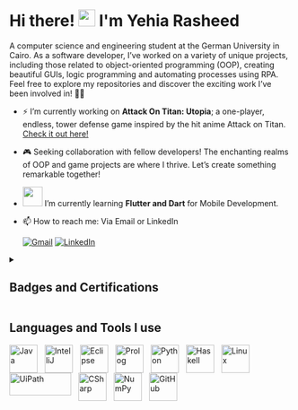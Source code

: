 # Hi there! <img src="https://user-images.githubusercontent.com/42378118/110234147-e3259600-7f4e-11eb-95be-0c4047144dea.gif" width="30"> I'm Yehia Rasheed

A computer science and engineering student at the German University in Cairo. As a software developer, I’ve worked on a variety of unique projects, including those related to object-oriented programming (OOP), creating beautiful GUIs, logic programming and automating processes using RPA. Feel free to explore my repositories and discover the exciting work I’ve been involved in! 🌟🚀
- ⚡️ I’m currently working on **Attack On Titan: Utopia**; a one-player, endless, tower defense game inspired by the hit anime Attack on Titan. [Check it out here!](https://github.com/yehiarasheed/Attack-On-Titan-Utopia)

- 🎮 Seeking collaboration with fellow developers! The enchanting realms of OOP and game projects are where I thrive. Let’s create something remarkable together!

-  <img src="https://github.com/yehiarasheed/yehiarasheed/assets/157399068/640a14a5-662a-4246-8d0d-204f4a6f928a" width="35"/> I’m currently learning **Flutter and Dart** for Mobile Development.
- 📫 How to reach me: Via Email or LinkedIn

     <p align="left">
      <a href="mailto:yehiarasheed@gmail.com">
         <img alt="Gmail" title="Gmail" src="https://img.shields.io/badge/Gmail-333333?style=for-the-badge&logo=gmail&logoColor=red"/></a> 
      <a href="https://www.linkedin.com/in/yehia-rasheed/">
         <img alt="LinkedIn" title="LinkedIn" src="https://img.shields.io/badge/LinkedIn-0077B5?style=for-the-badge&logo=linkedin&logoColor=white"/></a> 
   </p>
<details>
  <summary><h2>Badges and Certifications</h2></summary>
  <h3>Badges</h3>
<a href="https://holopin.io/yehiarasheed">
     <img alt="Holopin" title="Holopin" src="https://holopin.me/yehiarasheed"/></a>
</details>
  
## Languages and Tools I use
<img align="left" alt="Java" width="50px" style="padding-right:10px;" src="https://cdn.jsdelivr.net/gh/devicons/devicon/icons/java/java-original.svg"/>
<img align="left" alt="IntelliJ" width="50px" style="padding-right:10px;" src="https://cdn.jsdelivr.net/gh/devicons/devicon@latest/icons/intellij/intellij-original.svg"/>
<img align="left" alt="Eclipse" width="50px" style="padding-right:10px;" src="https://cdn.jsdelivr.net/gh/devicons/devicon@latest/icons/eclipse/eclipse-original.svg"/>
<img align="left" alt="Prolog" width="50px" style="padding-right:10px;" src="https://cdn.jsdelivr.net/gh/devicons/devicon@latest/icons/prolog/prolog-original.svg"/>
<img align="left" alt="Python" width="50px" style="padding-right:10px;" src="https://cdn.jsdelivr.net/gh/devicons/devicon@latest/icons/python/python-original.svg"/>
<img align="left" alt="Haskell" width="50px" style="padding-right:10px;" src="https://cdn.jsdelivr.net/gh/devicons/devicon@latest/icons/haskell/haskell-original.svg"/>
<img align="left" alt="Linux" width="50px" style="padding-right:10px;" src="https://cdn.jsdelivr.net/gh/devicons/devicon/icons/linux/linux-original.svg" />
<img align="left" alt="UiPath" width="110px" height = "40px" style="padding-right:10px;" src="https://github.com/yehiarasheed/yehiarasheed/assets/157399068/182d4640-d2d2-4bcf-bffa-5738dcfad5c8" />
<img align="left" alt="CSharp" width="50px" style="padding-right:10px;" src="https://cdn.jsdelivr.net/gh/devicons/devicon@latest/icons/csharp/csharp-original.svg" />
<img align="left" alt="NumPy" width="50px" style="padding-right:10px;" src="https://cdn.jsdelivr.net/gh/devicons/devicon@latest/icons/numpy/numpy-original.svg"/>
<!-- <img align="left" alt="Matplotlib" width="50px" style="padding-right:10px;" src="https://cdn.jsdelivr.net/gh/devicons/devicon@latest/icons/matplotlib/matplotlib-original.svg"/> -->
<img align="left" alt="GitHub" width="50px" style="padding-right:10px;" src="https://cdn.jsdelivr.net/gh/devicons/devicon/icons/github/github-original.svg" />
<br />

#


<!--
**yehiarasheed/yehiarasheed** is a ✨ _special_ ✨ repository because its `README.md` (this file) appears on your GitHub profile.

Here are some ideas to get you started:

- 🔭 I’m currently working on ...
- 🌱 I’m currently learning ...
- 👯 I’m looking to collaborate on ...
- 🤔 I’m looking for help with ...
- 💬 Ask me about ...
- 📫 How to reach me: ...
- 😄 Pronouns: ...
- ⚡ Fun fact: ...
-->

